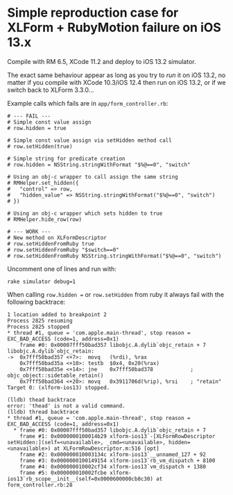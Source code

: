 # Simple reproduction case for XLForm + RubyMotion failure on iOS 13.x

Compile with RM 6.5, XCode 11.2 and deploy to iOS 13.2 simulator.

The exact same behaviour appear as long as you try to *run* it on iOS 13.2,
no matter if you compile with XCode 10.3/iOS 12.4 then run on iOS 13.2, or if
we switch back to XLForm 3.3.0...

Example calls which fails are in `app/form_controller.rb`:

```
# --- FAIL ---
# Simple const value assign
# row.hidden = true

# Simple const value assign via setHidden method call
# row.setHidden(true)

# Simple string for predicate creation
# row.hidden = NSString.stringWithFormat "$%@==0", "switch"

# Using an obj-c wrapper to call assign the same string
# RMHelper.set_hidden({
#   "control" => row,
#   "hidden_value" => NSString.stringWithFormat("$%@==0", "switch")
# })

# Using an obj-c wrapper which sets hidden to true
# RMHelper.hide_row(row)

# --- WORK ---
# New method on XLFormDescriptor
# row.setHiddenFromRuby true
# row.setHiddenFromRuby "$switch==0"
# row.setHiddenFromRuby NSString.stringWithFormat("$%@==0", "switch")
```

Uncomment one of lines and run with:

```
rake simulator debug=1
```

When calling `row.hidden =` or `row.setHidden` from ruby it always fail with the
following backtrace:

```
1 location added to breakpoint 2
Process 2825 resuming
Process 2825 stopped
* thread #1, queue = 'com.apple.main-thread', stop reason = EXC_BAD_ACCESS (code=1, address=0x1)
    frame #0: 0x00007fff50bad357 libobjc.A.dylib`objc_retain + 7
libobjc.A.dylib`objc_retain:
->  0x7fff50bad357 <+7>:  movq   (%rdi), %rax
    0x7fff50bad35a <+10>: testb  $0x4, 0x20(%rax)
    0x7fff50bad35e <+14>: jne    0x7fff50bad378            ; objc_object::sidetable_retain()
    0x7fff50bad364 <+20>: movq   0x3911706d(%rip), %rsi    ; "retain"
Target 0: (xlform-ios13) stopped.

(lldb) thead backtrace
error: 'thead' is not a valid command.
(lldb) thread backtrace
* thread #1, queue = 'com.apple.main-thread', stop reason = EXC_BAD_ACCESS (code=1, address=0x1)
  * frame #0: 0x00007fff50bad357 libobjc.A.dylib`objc_retain + 7
    frame #1: 0x0000000100014b29 xlform-ios13`-[XLFormRowDescriptor setHidden:](self=<unavailable>, _cmd=<unavailable>, hidden=<unavailable>) at XLFormRowDescriptor.m:516 [opt]
    frame #2: 0x000000010003134c xlform-ios13`__unnamed_127 + 92
    frame #3: 0x0000000100149154 xlform-ios13`rb_vm_dispatch + 8100
    frame #4: 0x000000010002cf34 xlform-ios13`vm_dispatch + 1380
    frame #5: 0x000000010002fcbe xlform-ios13`rb_scope__init__(self=0x0000600000cb8c30) at form_controller.rb:28
```
